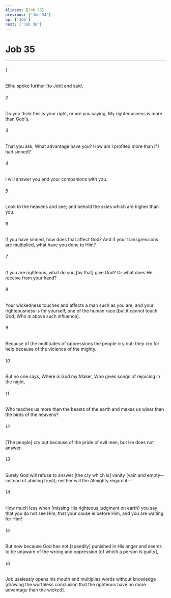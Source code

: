 ```yaml
---
Aliases: [Job 35]
previous: ['Job 34']
up: ['Job']
next: ['Job 36']
---
```

# Job 35

***


###### 1 


Elihu spoke further [to Job] and said, 


###### 2 


Do you think this is your right, or are you saying, My righteousness is more than God's, 


###### 3 


That you ask, What advantage have you? How am I profited more than if I had sinned? 


###### 4 


I will answer you and your companions with you. 


###### 5 


Look to the heavens and see; and behold the skies which are higher than you. 


###### 6 


If you have sinned, how does that affect God? And if your transgressions are multiplied, what have you done to Him? 


###### 7 


If you are righteous, what do you [by that] give God? Or what does He receive from your hand? 


###### 8 


Your wickedness touches and affects a man such as you are, and your righteousness is for yourself, one of the human race [but it cannot touch God, Who is above such influence]. 


###### 9 


Because of the multitudes of oppressions the people cry out; they cry for help because of the violence of the mighty. 


###### 10 


But no one says, Where is God my Maker, Who gives songs of rejoicing in the night, 


###### 11 


Who teaches us more than the beasts of the earth and makes us wiser than the birds of the heavens? 


###### 12 


[The people] cry out because of the pride of evil men, but He does not answer. 


###### 13 


Surely God will refuse to answer [the cry which is] vanity (vain and empty--instead of abiding trust); neither will the Almighty regard it-- 


###### 14 


How much less when [missing His righteous judgment on earth] you say that you do not see Him, that your cause is before Him, and you are waiting for Him! 


###### 15 


But now because God has not [speedily] punished in His anger and seems to be unaware of the wrong and oppression [of which a person is guilty], 


###### 16 


Job uselessly opens his mouth and multiplies words without knowledge [drawing the worthless conclusion that the righteous have no more advantage than the wicked].
